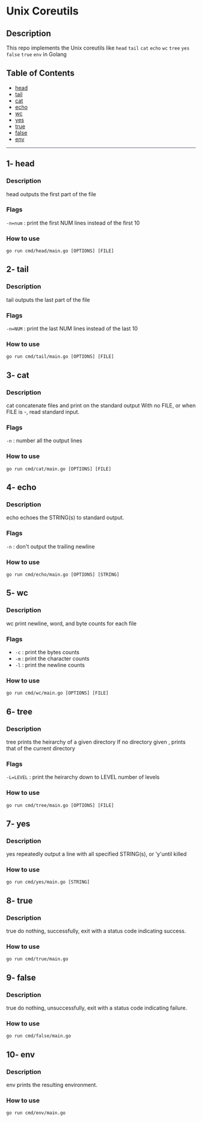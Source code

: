 # Unix Coreutils
## Description
This repo implements the Unix coreutils like `head` `tail` `cat` `echo` `wc` `tree` `yes` `false` `true` `env` in Golang

## Table of Contents

- <a href ="#head">head</a>
- <a href ="#tail">tail</a>
- <a href ="#cat">cat</a>
- <a href ="#echo">echo</a>
- <a href ="#wc">wc</a>
- <a href ="#yes">yes</a>
- <a href ="#true">true</a>
- <a href ="#false">false</a>
- <a href ="#env">env</a>


<hr style="background-color: #4b4c60"></hr>

 <a id = "head"></a>
 
## 1- head
### Description
  head outputs the first part of the file 
### Flags
`-n=num` : print the first NUM lines instead of the first 10
### How to use 
```
go run cmd/head/main.go [OPTIONS] [FILE]
```

 <a id = "tail"></a>
 
## 2- tail
### Description
  tail outputs the last part of the file 
### Flags
`-n=NUM` : print the last NUM lines instead of the last 10
### How to use 
```
go run cmd/tail/main.go [OPTIONS] [FILE]
```

 <a id = "cat"></a>
 
## 3- cat
### Description
  cat concatenate files and print on the standard output
  With no FILE, or when FILE is -, read standard input.
### Flags
`-n` : number all the output lines
### How to use 
```
go run cmd/cat/main.go [OPTIONS] [FILE]
```

 <a id = "echo"></a>

## 4- echo
### Description
   echo echoes the STRING(s) to standard output.
### Flags
`-n` : don't output the trailing newline
### How to use 

```
go run cmd/echo/main.go [OPTIONS] [STRING]
```

  <a id = "wc"></a>

## 5- wc
 
### Description
   wc print newline, word, and byte counts for each file
   
### Flags
- `-c` : print the bytes counts
- `-m` : print the character counts
- `-l` : print the newline counts

### How to use 

```
go run cmd/wc/main.go [OPTIONS] [FILE]
```

  <a id = "tree"></a>

## 6- tree
 
### Description
  tree prints the heirarchy of a given directory
  If no directory given , prints that of the current directory
### Flags
`-L=LEVEL` : print the heirarchy down to LEVEL number of levels

### How to use 

```
go run cmd/tree/main.go [OPTIONS] [FILE]
```

  <a id = "yes"></a>

## 7- yes
 
### Description
  yes repeatedly output a line with all specified STRING(s), or 'y'until killed

### How to use 

```
go run cmd/yes/main.go [STRING]
```

  <a id = "true"></a>

## 8- true
 
### Description
  true do nothing, successfully, exit with a status code indicating success.

### How to use 

```
go run cmd/true/main.go 
```

## 9- false
 
### Description
  true do nothing, unsuccessfully, exit with a status code indicating failure.

### How to use 

```
go run cmd/false/main.go 
```

## 10- env
 
### Description
  env prints the resulting environment.

### How to use 

```
go run cmd/env/main.go 
```
